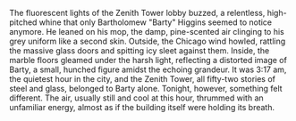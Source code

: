 The fluorescent lights of the Zenith Tower lobby buzzed, a relentless, high-pitched whine that only Bartholomew "Barty" Higgins seemed to notice anymore. He leaned on his mop, the damp, pine-scented air clinging to his grey uniform like a second skin.  Outside, the Chicago wind howled, rattling the massive glass doors and spitting icy sleet against them. Inside, the marble floors gleamed under the harsh light, reflecting a distorted image of Barty, a small, hunched figure amidst the echoing grandeur.  It was 3:17 am, the quietest hour in the city, and the Zenith Tower, all fifty-two stories of steel and glass, belonged to Barty alone.  Tonight, however, something felt different. The air, usually still and cool at this hour, thrummed with an unfamiliar energy, almost as if the building itself were holding its breath.

